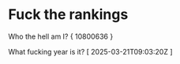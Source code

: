 # Fuck the rankings

Who the hell am I?
{ 10800636 }

What fucking year is it?
[ 2025-03-21T09:03:20Z ]

